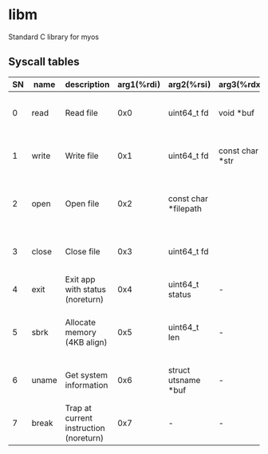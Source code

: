 # libm

Standard C library for myos

## Syscall tables

| SN  | name  | description                            | arg1(%rdi) | arg2(%rsi)            | arg3(%rdx)       | arg4(%r10)  | arg5(%r8) | arg6(%r9) | ret(%rax)                                      |
| --- | ----- | -------------------------------------- | ---------- | --------------------- | ---------------- | ----------- | --------- | --------- | ---------------------------------------------- |
| 0   | read  | Read file                              | 0x0        | uint64_t fd           | void \*buf       | int buf_len |           |           | int64_t (success: 0, error: -1)                |
| 1   | write | Write file                             | 0x1        | uint64_t fd           | const char \*str | int len     | -         | -         | int64_t (success: 0, error: -1)                |
| 2   | open  | Open file                              | 0x2        | const char \*filepath |                  |             |           |           | int64_t (success: uint64_t fd, error: -1)      |
| 3   | close | Close file                             | 0x3        | uint64_t fd           |                  |             |           |           | int64_t (success: 0, error: -1)                |
| 4   | exit  | Exit app with status (noreturn)        | 0x4        | uint64_t status       | -                | -           | -         | -         | void                                           |
| 5   | sbrk  | Allocate memory (4KB align)            | 0x5        | uint64_t len          | -                | -           | -         | -         | void\* (success: pointer, error: null pointer) |
| 6   | uname | Get system information                 | 0x6        | struct utsname \*buf  | -                | -           | -         | -         | int64_t (success: 0, error: -1)                |
| 7   | break | Trap at current instruction (noreturn) | 0x7        | -                     | -                | -           | -         | -         | void                                           |
